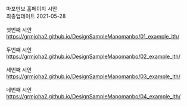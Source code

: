 마포만보 홈페이지 시안
<br>
최종업데이트 2021-05-28
<br><br>
첫번째 시안
<br>
https://grmjoha2.github.io/DesignSampleMapomanbo/01_example_lth/
<br><br>
두번째 시안
<br>
https://grmjoha2.github.io/DesignSampleMapomanbo/02_example_lth/
<br><br>
세번째 시안
<br>
https://grmjoha2.github.io/DesignSampleMapomanbo/03_example_lth/
<br><br>
네번째 시안
<br>
https://grmjoha2.github.io/DesignSampleMapomanbo/04_example_lth/
